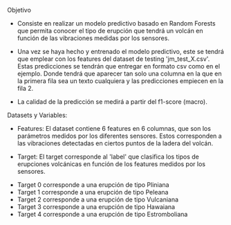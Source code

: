 Objetivo 
* Consiste en realizar un modelo predictivo basado en Random Forests que permita conocer el tipo de erupción que tendrá un volcán en función de las vibraciones medidas por los sensores.

* Una vez se haya hecho y entrenado el modelo predictivo, este se tendrá que emplear con los features del dataset de testing 'jm_test_X.csv'. Estas predicciones se tendrán que entregar en formato csv como en el ejemplo. Donde tendrá que aparecer tan solo una columna en la que en la primera fila sea un texto cualquiera y las predicciones empiecen en la fila 2.

* La calidad de la predicción se medirá a partir del f1-score (macro).

Datasets y Variables:

- Features: El dataset contiene 6 features en 6 columnas, que son los parámetros medidos por los diferentes sensores. Estos corresponden a las vibraciones detectadas en ciertos puntos de la ladera del volcán.

- Target: El target corresponde al 'label' que clasifica los tipos de erupciones volcánicas en función de los features medidos por los sensores.

* Target 0 corresponde a una erupción de tipo Pliniana
* Target 1 corresponde a una erupción de tipo Peleana
* Target 2 corresponde a una erupción de tipo Vulcaniana
* Target 3 corresponde a una erupción de tipo Hawaiana
* Target 4 corresponde a una erupción de tipo Estromboliana

